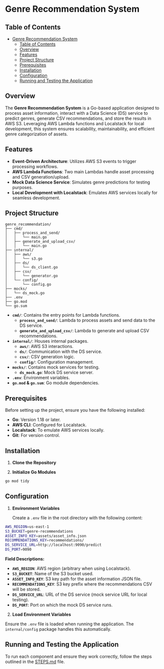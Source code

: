 # Genre Recommendation System

## Table of Contents

- [Genre Recommendation System](#genre-recommendation-system)
  - [Table of Contents](#table-of-contents)
  - [Overview](#overview)
  - [Features](#features)
  - [Project Structure](#project-structure)
  - [Prerequisites](#prerequisites)
  - [Installation](#installation)
  - [Configuration](#configuration)
  - [Running and Testing the Application](#running-and-testing-the-application)

## Overview

The **Genre Recommendation System** is a Go-based application designed to process asset information, interact with a Data Science (DS) service to predict genres, generate CSV recommendations, and store the results in AWS S3. Leveraging AWS Lambda functions and Localstack for local development, this system ensures scalability, maintainability, and efficient genre categorization of assets.

## Features

- **Event-Driven Architecture**: Utilizes AWS S3 events to trigger processing workflows.
- **AWS Lambda Functions**: Two main Lambdas handle asset processing and CSV generation/upload.
- **Mock Data Science Service**: Simulates genre predictions for testing purposes.
- **Local Development with Localstack**: Emulates AWS services locally for seamless development.

## Project Structure

```text
genre_recommendation/
├── cmd/
│   ├── process_and_send/
│   │   └── main.go
│   ├── generate_and_upload_csv/
│   │   └── main.go
├── internal/
│   ├── aws/
│   │   └── s3.go
│   ├── ds/
│   │   └── ds_client.go
│   ├── csv/
│   │   └── generator.go
│   └── config/
│       └── config.go
├── mocks/
│   └── ds_mock.go
├── .env
├── go.mod
└── go.sum
```

- **`cmd/`**: Contains the entry points for Lambda functions.
  - **`process_and_send/`**: Lambda to process assets and send data to the DS service.
  - **`generate_and_upload_csv/`**: Lambda to generate and upload CSV recommendations.
- **`internal/`**: Houses internal packages.
  - **`aws/`**: AWS S3 interactions.
  - **`ds/`**: Communication with the DS service.
  - **`csv/`**: CSV generation logic.
  - **`config/`**: Configuration management.
- **`mocks/`**: Contains mock services for testing.
  - **`ds_mock.go`**: Mock DS service server.
- **`.env`**: Environment variables.
- **`go.mod` & `go.sum`**: Go module dependencies.

## Prerequisites

Before setting up the project, ensure you have the following installed:

- **Go**: Version 1.18 or later.
- **AWS CLI**: Configured for Localstack.
- **Localstack**: To emulate AWS services locally.
- **Git**: For version control.

## Installation

1. **Clone the Repository**

1. **Initialize Go Modules**

```bash
go mod tidy
```

## Configuration

1. **Environment Variables**

    Create a `.env` file in the root directory with the following content:

```bash
AWS_REGION=us-east-1
S3_BUCKET=genre-recommendations
ASSET_INFO_KEY=assets/asset_info.json
RECOMMENDATIONS_KEY=recommendations/
DS_SERVICE_URL=http://localhost:9090/predict
DS_PORT=9090
```

**Field Descriptions:**

- **`AWS_REGION`**: AWS region (arbitrary when using Localstack).
- **`S3_BUCKET`**: Name of the S3 bucket used.
- **`ASSET_INFO_KEY`**: S3 key path for the asset information JSON file.
- **`RECOMMENDATIONS_KEY`**: S3 key prefix where the recommendations CSV will be stored.
- **`DS_SERVICE_URL`**: URL of the DS service (mock service URL for local testing).
- **`DS_PORT`**: Port on which the mock DS service runs.

2. **Load Environment Variables**

Ensure the `.env` file is loaded when running the application. The `internal/config` package handles this automatically.

## Running and Testing the Application

To run each component and ensure they work correctly, follow the steps outlined in the [STEPS.md](https://www.notion.so/STEPS.md) file.
